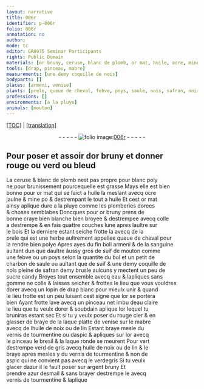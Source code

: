 ```yaml
---
layout: narrative
title: 006r
identifier: p-006r
folio: 006r
annotation: no
author:
mode: tc
editor: GR8975 Seminar Participants
rights: Public Domain
materials: [or bruny, ceruse, blanc de plomb, or mat, huile, ocre, mine, plomberies dorees, bonne craye bien blanche bien broyee, colle a destrempe, bois, prele, queue de cheval, fin boli armeni, sanguine, suif de mouton, febve, poys, bol, charbon de saule, suif, safran, sucre candy, eau, gomme, colle, or, eau claire, rouge cler, laque platte de venise, mabre, huile de noix ou de lin, vernis de tourmentine ou daspic, bresil, laque ronde, verd de gris, vernis de tourmentine & non de aspic, verdegris, azur, argent bruny, azur desmail, vernis de tourmentine]
tools: [drap, pinceau, mabre]
measurements: [une demy coquille de nois]
bodyparts: []
places: [armeni, venise]
plants: [prele, queue de cheval, febve, poys, saule, nois, safran, noix, lin, aspic, bresil]
professions: []
environments: [a la pluye]
animals: [mouton]
---
```


<p><a href="{{ site.baseurl }}/diplomatic/" target="_blank">[TOC]</a> | <a href="{{ site.baseurl }}/texts/p-006r_tl/">[translation]</a></p><div class="folio" align="center">- - - - - <a href="http://gallica.bnf.fr/ark:/12148/btv1b10500001g/f17.image" target="_blank"><img src="https://cu-mkp.github.io/2017-workshop-edition/assets/photo-icon.png" alt="folio image: " style="display:inline-block; margin-bottom:-3px;"/>006r</a> - - - - - </div>  
  

## Pour poser et assoir d<span class="m">or bruny</span> et donner<br/> rouge ou verd ou bleud

 
 La <span class="m">ceruse</span> & <span class="m">blanc de plomb</span> nest pas propre pour blanc poly<br/> ne pour brunissement pourcequelle est grasse Mays elle est bien<br/> bonne pour <span class="m">or mat</span> qui se faict a <span class="m">huile</span> la meslant avecq <span class="m">ocre</span><br/> jaulne & <span class="m">mine</span> <span class="del">po</span> & destrempant le tout a <span class="m">huile</span> Et cest <span class="m">or mat</span><br/> ainsy aplique dure <span class="env">a la pluye</span> comme les <span class="m">plomberies dorees</span><br/> & choses semblabes Doncques pour <span class="m">or bruny</span> prens de<br/> <span class="m">bonne craye bien blanche bien broyee</span> & destrempee avecq <span class="m">colle<br/> a destrempe</span> & en fais quattre couches lune apres laultre sur<br/> le <span class="m">bois</span> Et la derniere estant seiche frotte la avecq de la<br/> <span class="m"><span class="pa">prele</span></span> qui est une herbe aultrement appellee <span class="m"><span class="pa">queue de cheval</span></span> pour<br/> la rendre bien polye Apres ayes du <span class="m">fin boli <span class="pl">armeni</span></span> & de la <span class="m">sanguine</span><br/> aultant dun que daultre âussy gros de <span class="m">suif de <span class="al">mouton</span></span> comme<br/> une <span class="m"><span class="pa">febve</span></span> ou un <span class="m"><span class="pa">poys</span></span> selon la quantite du <span class="m">bol</span> et un petit de<br/> <span class="m">charbon de <span class="pa">saule</span></span> ou aultant que de <span class="m">suif</span> & <span class="ms">une demy coquille de<br/> <span class="pa">nois</span></span> pleine de <span class="m"><span class="pa">safran</span></span> demy brusle aulcuns y mectent un peu de<br/> <span class="m">sucre candy</span> Broyes tout ensemble avecq <span class="m">eau</span> & lapliques sans<br/> <span class="m">gomme</span> ne <span class="m">colle</span> & laisses seicher & frottes le lieu que vous vouldres<br/> dorer avecq un lopin de <span class="tl">drap</span> blanc pour mieulx unir & quand<br/> le lieu frotte est un peu luisant cest signe que l<span class="m">or</span> se portera<br/> bien Ayant frotte lave avecq un <span class="tl">pinceau</span> net imbu d<span class="m">eau claire</span><br/> le lieu que tu veulx dorer & soubdain aplique l<span class="m">or</span> lequel tu<br/> bruniras estant sec Et si tu y veulx poser du <span class="m">rouge cler</span> & en<br/> glasser <span class="del">de</span> braye de la <span class="m">laque platte de <span class="pl">venise</span></span> sur le <span class="tl"><span class="m">mabre</span></span><br/> avecq de l<span class="m">huile de <span class="pa">noix</span> ou de <span class="pa">lin</span></span> Estant braye mesle du<br/> <span class="m">vernis de tourmentine ou d<span class="pa">aspic</span></span> & apliques sur l<span class="m">or</span> avecq<br/> le <span class="tl">pinceau</span> le <span class="m"><span class="pa">bresil</span></span> & la <span class="m">laque ronde</span> se meurent Pour vert<br/> destrempe <span class="m">verd de gris</span> avecq <span class="m">huile de <span class="pa">noix</span> ou de <span class="pa">lin</span></span> & le<br/> braye apres mesles y du <span class="m">vernis de tourmentine & non de<br/> <span class="pa">aspic</span></span> qui ne convient pas avecq le <span class="m">verdegris</span> Si tu veulx<br/> glacer d<span class="m">azur</span> il le fault poser sur <span class="m">argent bruny</span> Et<br/> prendre <span class="m">azur desmail</span> & sans brayer destrempe le avecq<br/> <span class="m">vernis de tourmentine</span> & laplique 
 
